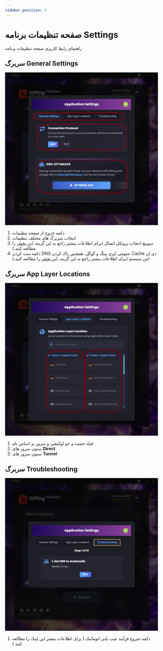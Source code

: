 ```yaml
---
sidebar_position: 3
---
```


# صفحه تنظیمات برنامه Settings

راهنمای رابط کاربری صفحه تنظیمات برنامه

## سربرگ General Settings

![winver-run](./img/settings-tab-general.png)

1. دکمه خروج از صفحه تنظیمات
2. انتخاب سربرگ های مختلف تنظیمات
3. سوییچ انتخاب پروتکل اتصال (برای اطلاعات بیشتر راجع به این گزینه، [این بخش](https://docs.ezping.ir/settings-guide#:~:text=%D8%A8%D8%AE%D8%B4%20Connection%20Protocol) را مطالعه کنید.)
4. دکمه ست کردن DNS عمومی ایزی پینگ و گوگل، همچنین پاک کردن Cache دی ان اس سیستم (برای اطلاعات بیشتر راجع به این گزینه، [این بخش](https://docs.ezping.ir/settings-guide#:~:text=%D8%A8%D8%AE%D8%B4%20Connection%20Troubleshooter) را مطالعه کنید.)




## سربرگ App Layer Locations

![winver-run](./img/settings-tab-applayerlocations.png)

1. فیلد جست و جو لوکیشن و سرور بر اساس نام
2. ستون سرور های **Direct**
3. ستون سرور های **Tunnel**

## سربرگ Troubleshooting

![winver-run](./img/settings-tab-troubleshooting.png)

1. دکمه شروع فرآیند عیب یابی اتوماتیک ( برای اطلاعات بیشتر این لینک را مطالعه کنید )

